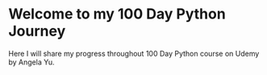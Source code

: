 # Welcome to my 100 Day Python Journey
Here I will share my progress throughout 100 Day Python course on Udemy by Angela Yu.